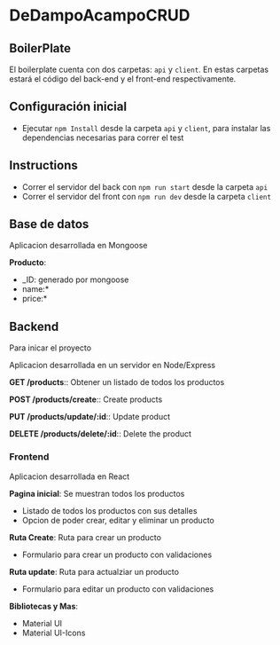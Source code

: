 # DeDampoAcampoCRUD

## BoilerPlate

El boilerplate cuenta con dos carpetas: `api` y `client`. En estas carpetas estará el código del back-end y el front-end respectivamente.


##  Configuración inicial 
- Ejecutar `npm Install` desde la carpeta `api` y `client`, para instalar las dependencias necesarias para correr el test

##  Instructions
- Correr el servidor del back con `npm run start` desde la carpeta `api`
- Correr el servidor del front con `npm run dev` desde la carpeta `client`


## Base de datos
Aplicacion desarrollada en Mongoose

__Producto__:
- _ID: generado por mongoose
- name:*
- price:*

## Backend

Para inicar el proyecto

Aplicacion desarrollada en un servidor en Node/Express

 __GET /products__:: Obtener un listado de todos los productos

 __POST /products/create__:: Create products

 __PUT /products/update/:id__:: Update product

 __DELETE /products/delete/:id__:: Delete the product

### Frontend

Aplicacion desarrollada en React

__Pagina inicial__: Se muestran todos los productos
- Listado de todos los productos con sus detalles
- Opcion de poder crear, editar y eliminar un producto

__Ruta Create__: Ruta para crear un producto
- Formulario para crear un producto con validaciones

__Ruta update__: Ruta para actualziar un producto
- Formulario para editar un producto con validaciones

__Bibliotecas y Mas__: 
- Material UI
- Material UI-Icons
